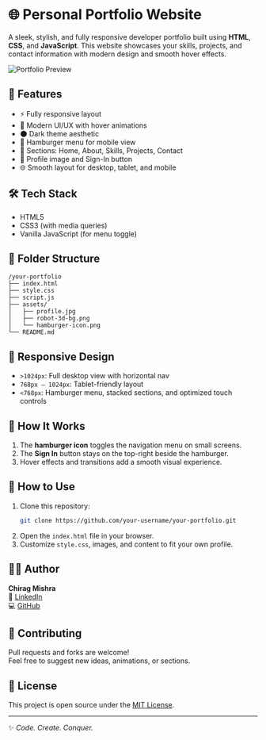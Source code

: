 # 🌐 Personal Portfolio Website

A sleek, stylish, and fully responsive developer portfolio built using **HTML**, **CSS**, and **JavaScript**. This website showcases your skills, projects, and contact information with modern design and smooth hover effects.

![Portfolio Preview](https://code-game-ninja.github.io/Portfolio-Site/)

## 🚀 Features

- ⚡ Fully responsive layout
- 🎨 Modern UI/UX with hover animations
- 🌑 Dark theme aesthetic
- 📱 Hamburger menu for mobile view
- 📘 Sections: Home, About, Skills, Projects, Contact
- 👤 Profile image and Sign-In button
- 🌐 Smooth layout for desktop, tablet, and mobile

## 🛠️ Tech Stack

- HTML5
- CSS3 (with media queries)
- Vanilla JavaScript (for menu toggle)

## 📁 Folder Structure

```
/your-portfolio
├── index.html
├── style.css
├── script.js
├── assets/
│   ├── profile.jpg
│   ├── robot-3d-bg.png
│   └── hamburger-icon.png
└── README.md
```
## 📲 Responsive Design

- `>1024px`: Full desktop view with horizontal nav
- `768px – 1024px`: Tablet-friendly layout
- `<768px`: Hamburger menu, stacked sections, and optimized touch controls

## 🧐 How It Works

1. The **hamburger icon** toggles the navigation menu on small screens.
2. The **Sign In** button stays on the top-right beside the hamburger.
3. Hover effects and transitions add a smooth visual experience.

## 🧪 How to Use

1. Clone this repository:
   ```bash
   git clone https://github.com/your-username/your-portfolio.git
   ```
2. Open the `index.html` file in your browser.
3. Customize `style.css`, images, and content to fit your own profile.

## 🧑‍💻 Author

**Chirag Mishra**  
💼 [LinkedIn](https://www.linkedin.com/in/chirag-mishra-14b128337/)  
💻 [GitHub](https://github.com/Code-Game-Ninja)

## 🙌 Contributing

Pull requests and forks are welcome!  
Feel free to suggest new ideas, animations, or sections.

## 📄 License

This project is open source under the [MIT License](LICENSE).

---

✨ _Code. Create. Conquer._

